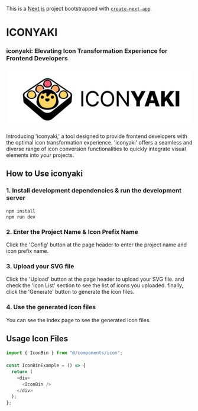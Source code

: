 This is a [Next.js](https://nextjs.org/) project bootstrapped with [`create-next-app`](https://github.com/vercel/next.js/tree/canary/packages/create-next-app).

# ICONYAKI

### iconyaki: Elevating Icon Transformation Experience for Frontend Developers

![iconyaki.png](docs%2Ficonyaki.png)

Introducing 'iconyaki,' a tool designed to provide frontend developers with the optimal icon transformation experience. 'iconyaki' offers a seamless and diverse range of icon conversion functionalities to quickly integrate visual elements into your projects.

## How to Use iconyaki

### 1. Install development dependencies & run the development server

```shell
npm install
npm run dev
```

### 2. Enter the Project Name & Icon Prefix Name

Click the 'Config' button at the page header to enter the project name and icon prefix name.

### 3. Upload your SVG file

Click the 'Upload' button at the page header to upload your SVG file.
and check the 'Icon List' section to see the list of icons you uploaded.
finally, click the 'Generate' button to generate the icon files.

### 4. Use the generated icon files

You can see the index page to see the generated icon files.

## Usage Icon Files

```typescript
import { IconBin } from "@/components/icon";

const IconBinExample = () => {
  return (
    <div>
      <IconBin />
    </div>
  );
};
```
